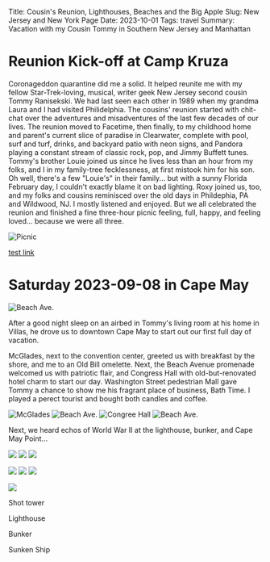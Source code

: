 Title: Cousin's Reunion, Lighthouses, Beaches and the Big Apple
Slug: New Jersey and New York Page
Date: 2023-10-01
Tags: travel
Summary: Vacation with my Cousin Tommy in Southern New Jersey and Manhattan

# Reunion Kick-off at Camp Kruza #

Coronageddon quarantine did me a solid. It helped reunite me with my fellow Star-Trek-loving, musical, writer geek New Jersey second cousin Tommy Ranisekski. We had last seen each other in 1989 when my grandma Laura and I had visited Philidelphia. The cousins' reunion started with chit-chat over the adventures and misadventures of the last few decades of our lives. The reunion moved to Facetime, then finally, to my childhood home and parent's current slice of paradise in Clearwater, complete with pool, surf and turf, drinks, and backyard patio with neon signs, and Pandora playing a constant stream of classic rock, pop, and Jimmy Buffett tunes. Tommy's brother Louie joined us since he lives less than an hour from my folks, and I in my family-tree fecklessness, at first mistook him for his son. Oh well, there's a few "Louie's" in their family... but with a sunny Florida February day, I couldn't exactly blame it on bad lighting. Roxy joined us, too, and my folks and cousins reminisced over the old days in Phildephia, PA and Wildwood, NJ. I mostly listened and enjoyed. But we all celebrated the reunion and finished a fine three-hour picnic feeling, full, happy, and feeling loved... because we were all three.

![Picnic]({static}/images/cousins/parents_patio_me_tommy_louie_roxy.jpg)

[test link](music.html)

# Saturday 2023-09-08 in Cape May #

![Beach Ave.]({static}/images/cousins/cape_may_beach_ave.jpg)

After a good night sleep on an airbed in Tommy's living room at his home in Villas, he drove us to downtown Cape May to start out our first full day of vacation.

McGlades, next to the convention center, greeted us with breakfast by the shore, and me to an Old Bill omelette. Next, the Beach Avenue promenade welcomed us with patriotic flair, and Congress Hall with old-but-renovated hotel charm to start our day. Washington Street pedestrian Mall gave Tommy a chance to show me his fragrant place of business, Bath Time. I played a perect tourist and bought both candles and coffee. 

![McGlades]({static}/images/cousins/mcglades.jpg)
![Beach Ave.]({static}/images/cousins/cape_may_beach_ave.jpg)
![Congree Hall]({static}/images/cousins/congress_hall.jpg)
![Beach Ave.]({static}/images/cousins/washington_st_mall.jpg)

Next, we heard echos of World War II at the lighthouse, bunker, and Cape May Point...

![]({static}/images/cousins/cape_may_point.jpg)
![]({static}/images/cousins/fort_miles_battery_bunker.jpg)
![]({static}/images/cousins/cape_may_lighthouse.jpg)



![]({static}/images/cousins/coast_guard_wildwood_nas.jpg)
![]({static}/images/cousins/uscg_aux_plane.jpg)
![]({static}/images/cousins/us_navy_ww2.jpg)


![]({static}/images/cousins/bttf_musical_preshow.jpg)

Shot tower

Lighthouse

Bunker

Sunken Ship

